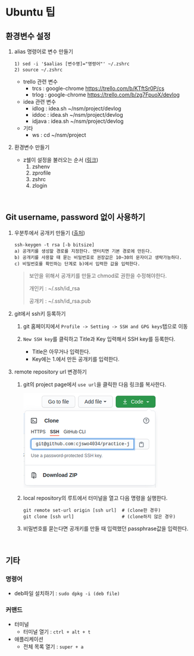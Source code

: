 # Ubuntu 팁

## 환경변수 설정

1. alias 명령어로 변수 만들기

    ```shell
    1) sed -i '$aalias [변수명]="명령어"' ~/.zshrc
    2) source ~/.zshrc
    ```

   - trello 관련 변수
     - trcs : google-chrome https://trello.com/b/KTftSr0P/cs
     - trlog : google-chrome https://trello.com/b/zg7FpuoX/devlog
   - idea 관련 변수
     - idlog : idea.sh ~/nsm/project/devlog
     - iddoc : idea.sh ~/nsm/project/devlog
     - idjava : idea.sh ~/nsm/project/devlog
   - 기타
     - ws : cd ~/nsm/project

2. 환경변수 만들기
  
   - z쉘이 설정을 불러오는 순서 ([링크](https://wiki.archlinux.org/index.php/zsh#Startup.2FShutdown_files))
     1. zshenv
     2. zprofile
     3. zshrc
     4. zlogin

<br>

## Git username, password 없이 사용하기

1. 우분투에서 공개키 만들기 ([출처](https://proni.tistory.com/entry/%F0%9F%90%A7-Ubuntu-Git-username-password-%EC%97%86%EC%9D%B4-%EC%82%AC%EC%9A%A9%ED%95%98%EA%B8%B0))

    ```shell
    ssh-keygen -t rsa [-b bitsize]
    a) 공개키를 생성할 경로를 지정한다. 엔터치면 기본 경로에 만든다.
    b) 공개키를 사용할 때 묻는 비밀번호로 권장값은 10~30의 문자이고 생략가능하다.
    c) 비밀번호를 확인하는 단계로 b)에서 입력한 값을 입력한다.
    ```

    > 보안을 위해서 공개키를 만들고 chmod로 권한을 수정해야한다.
    >
    > 개인키 : ~/.ssh/id_rsa
    >
    > 공개키 : ~/.ssh/id_rsa.pub

2. git에서 ssh키 등록하기

   1. git 홈페이지에서 `Profile -> Setting -> SSH and GPG keys`탭으로 이동
   2. `New SSH key`를 클릭하고 Title과 Key 입력해서 SSH key를 등록한다.

        - Title은 아무거나 입력한다.
        - Key에는 1.에서 만든 공개키를 입력한다.

3. remote repository url 변경하기

   1. git의 project page에서 `use url`을 클릭한 다음 링크를 복사한다.

        ![ssh](../images/ssh_url.png)

   2. local repository의 루트에서 터미널을 열고 다음 명령을 실행한다.

        ```shell
        git remote set-url origin [ssh url]  # (clone한 경우)
        git clone [ssh url]                  # (clone하지 않은 경우)
        ```

   3. 비밀번호를 묻는다면 공개키를 만들 때 입력했던 passphrase값을 입력한다.

<br>

## 기타

### 명령어

- deb파일 설치하기 : `sudo dpkg -i (deb file)`

### 커맨드

- 터미널
  - 터미널 열기 : `ctrl + alt + t`
- 애플리케이션
  - 전체 목록 열기 : `super + a`
